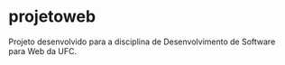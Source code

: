 # projetoweb
Projeto desenvolvido para a disciplina de Desenvolvimento de Software para Web da UFC.
